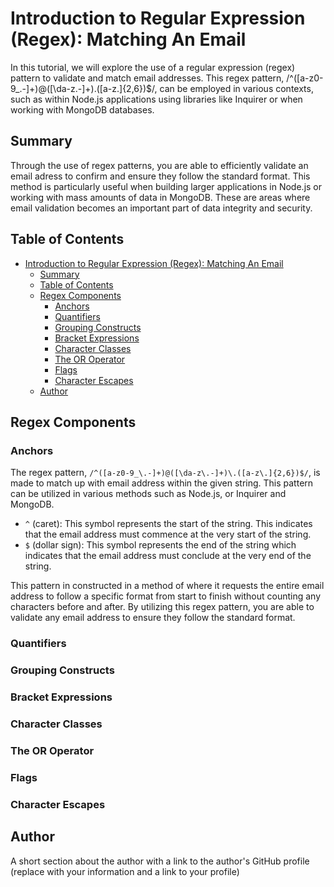 # Introduction to Regular Expression (Regex): Matching An Email

In this tutorial, we will explore the use of a regular expression (regex) pattern to validate and match email addresses. This regex pattern, /^([a-z0-9_\.-]+)@([\da-z\.-]+)\.([a-z\.]{2,6})$/, can be employed in various contexts, such as within Node.js applications using libraries like Inquirer or when working with MongoDB databases.

## Summary

Through the use of regex patterns, you are able to efficiently validate an email adress to confirm and ensure they follow the standard format. This method is particularly useful when building larger applications in Node.js or working with mass amounts of data in MongoDB. These are areas where email validation becomes an important part of data integrity and security. 

## Table of Contents

- [Introduction to Regular Expression (Regex): Matching An Email](#introduction-to-regular-expression-regex-matching-an-email)
  - [Summary](#summary)
  - [Table of Contents](#table-of-contents)
  - [Regex Components](#regex-components)
    - [Anchors](#anchors)
    - [Quantifiers](#quantifiers)
    - [Grouping Constructs](#grouping-constructs)
    - [Bracket Expressions](#bracket-expressions)
    - [Character Classes](#character-classes)
    - [The OR Operator](#the-or-operator)
    - [Flags](#flags)
    - [Character Escapes](#character-escapes)
  - [Author](#author)

## Regex Components

### Anchors
The regex pattern, `/^([a-z0-9_\.-]+)@([\da-z\.-]+)\.([a-z\.]{2,6})$/`, is made to match up with email address within the given string. This pattern can be utilized in various methods such as Node.js, or Inquirer and MongoDB.

- `^` (caret): This symbol represents the start of the string. This indicates that the email address must commence at the very start of the string.
- `$` (dollar sign): This symbol represents the end of the string which indicates that the email address must conclude at the very end of the string.

This pattern in constructed in a method of where it requests the entire email address to follow a specific format from start to finish without counting any characters before and after. By utilizing this regex pattern, you are able to validate any email address to ensure they follow the standard format.
  
### Quantifiers

### Grouping Constructs

### Bracket Expressions

### Character Classes

### The OR Operator

### Flags

### Character Escapes

## Author

A short section about the author with a link to the author's GitHub profile (replace with your information and a link to your profile)
